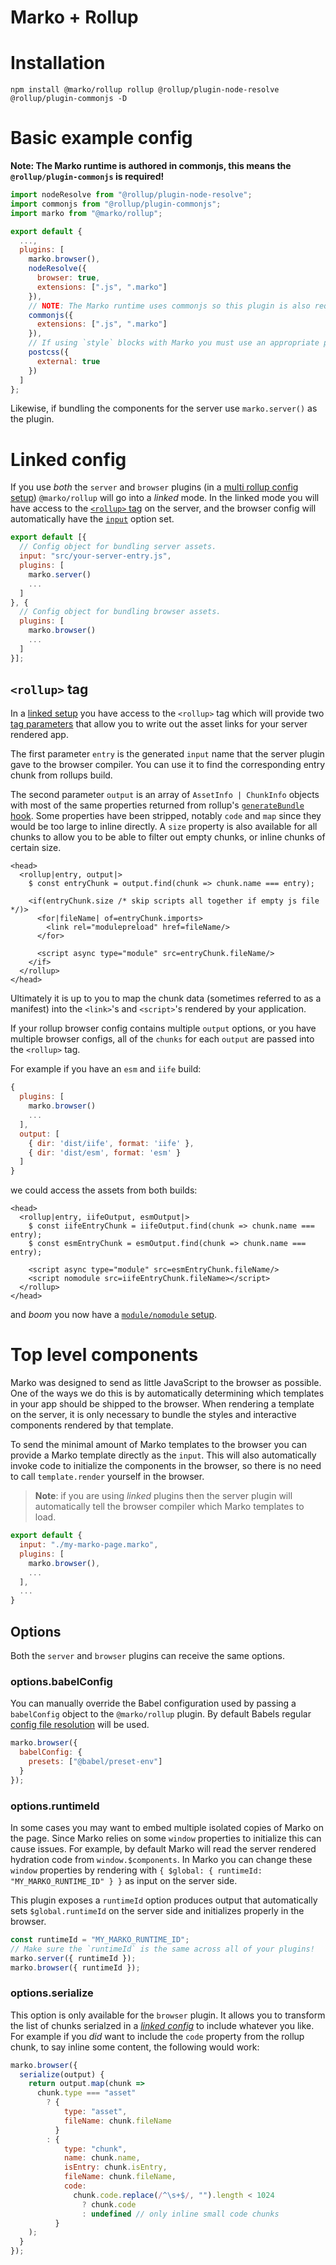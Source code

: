 # Marko + Rollup

# Installation

```console
npm install @marko/rollup rollup @rollup/plugin-node-resolve @rollup/plugin-commonjs -D
```

# Basic example config

**Note: The Marko runtime is authored in commonjs, this means the `@rollup/plugin-commonjs` is required!**

```javascript
import nodeResolve from "@rollup/plugin-node-resolve";
import commonjs from "@rollup/plugin-commonjs";
import marko from "@marko/rollup";

export default {
  ...,
  plugins: [
    marko.browser(),
    nodeResolve({
      browser: true,
      extensions: [".js", ".marko"]
    }),
    // NOTE: The Marko runtime uses commonjs so this plugin is also required.
    commonjs({
      extensions: [".js", ".marko"]
    }),
    // If using `style` blocks with Marko you must use an appropriate plugin.
    postcss({
      external: true
    })
  ]
};
```

Likewise, if bundling the components for the server use `marko.server()` as the plugin.

# Linked config

If you use _both_ the `server` and `browser` plugins (in a [multi rollup config setup](https://rollupjs.org/guide/en/#configuration-files:~:text=export%20an%20array)) `@marko/rollup` will go into a _linked_ mode.
In the linked mode you will have access to the [`<rollup>` tag](#rollup-tag) on the server, and the browser config
will automatically have the [`input`](https://rollupjs.org/guide/en/#input) option set.

```javascript
export default [{
  // Config object for bundling server assets.
  input: "src/your-server-entry.js",
  plugins: [
    marko.server()
    ...
  ]
}, {
  // Config object for bundling browser assets.
  plugins: [
    marko.browser()
    ...
  ]
}];
```

## `<rollup>` tag

In a [linked setup](#linked-config) you have access to the `<rollup>` tag which will provide two [tag parameters](https://markojs.com/docs/syntax/#parameters) that allow you to write out the asset links for your server rendered app.

The first parameter `entry` is the generated `input` name that the server plugin gave to the browser compiler.
You can use it to find the corresponding entry chunk from rollups build.

The second parameter `output` is an array of `AssetInfo | ChunkInfo` objects with most of the same properties returned from rollup's [`generateBundle` hook](https://rollupjs.org/guide/en/#generatebundle). Some properties have been stripped, notably `code` and `map` since they would be too large to inline directly. A `size` property is also available for all chunks to allow you to be able to filter out empty chunks, or inline chunks of certain size.

```marko
<head>
  <rollup|entry, output|>
    $ const entryChunk = output.find(chunk => chunk.name === entry);

    <if(entryChunk.size /* skip scripts all together if empty js file */)>
      <for|fileName| of=entryChunk.imports>
        <link rel="modulepreload" href=fileName/>
      </for>

      <script async type="module" src=entryChunk.fileName/>
    </if>
  </rollup>
</head>
```

Ultimately it is up to you to map the chunk data (sometimes referred to as a manifest) into the `<link>`'s and `<script>`'s rendered by your application.

If your rollup browser config contains multiple `output` options, or you have multiple browser configs, all of the `chunks` for each `output` are passed into the `<rollup>` tag.

For example if you have an `esm` and `iife` build:

```javascript
{
  plugins: [
    marko.browser()
    ...
  ],
  output: [
    { dir: 'dist/iife', format: 'iife' },
    { dir: 'dist/esm', format: 'esm' }
  ]
}
```

we could access the assets from both builds:

```marko
<head>
  <rollup|entry, iifeOutput, esmOutput|>
    $ const iifeEntryChunk = iifeOutput.find(chunk => chunk.name === entry);
    $ const esmEntryChunk = esmOutput.find(chunk => chunk.name === entry);

    <script async type="module" src=esmEntryChunk.fileName/>
    <script nomodule src=iifeEntryChunk.fileName></script>
  </rollup>
</head>
```

and _boom_ you now have a [`module/nomodule` setup](https://philipwalton.com/articles/using-native-javascript-modules-in-production-today/).

# Top level components

Marko was designed to send as little JavaScript to the browser as possible. One of the ways we do this is by automatically determining which templates in your app should be shipped to the browser. When rendering a template on the server, it is only necessary to bundle the styles and interactive components rendered by that template.

To send the minimal amount of Marko templates to the browser you can provide a Marko template directly as the `input`.
This will also automatically invoke code to initialize the components in the browser, so there is no need to call
`template.render` yourself in the browser.

> **Note**: if you are using _linked_ plugins then the server plugin will automatically tell the browser compiler which Marko templates to load.

```js
export default {
  input: "./my-marko-page.marko",
  plugins: [
    marko.browser(),
    ...
  ],
  ...
}
```

## Options

Both the `server` and `browser` plugins can receive the same options.

### options.babelConfig

You can manually override the Babel configuration used by passing a `babelConfig` object to the `@marko/rollup` plugin. By default Babels regular [config file resolution](https://babeljs.io/docs/en/config-files) will be used.

```javascript
marko.browser({
  babelConfig: {
    presets: ["@babel/preset-env"]
  }
});
```

### options.runtimeId

In some cases you may want to embed multiple isolated copies of Marko on the page. Since Marko relies on some `window` properties to initialize this can cause issues. For example, by default Marko will read the server rendered hydration code from `window.$components`. In Marko you can change these `window` properties by rendering with `{ $global: { runtimeId: "MY_MARKO_RUNTIME_ID" } }` as input on the server side.

This plugin exposes a `runtimeId` option produces output that automatically sets `$global.runtimeId` on the server side and initializes properly in the browser.

```js
const runtimeId = "MY_MARKO_RUNTIME_ID";
// Make sure the `runtimeId` is the same across all of your plugins!
marko.server({ runtimeId });
marko.browser({ runtimeId });
```

### options.serialize

This option is only available for the `browser` plugin. It allows you to transform the list of chunks serialzed in a [_linked config_](#linked-config) to include whatever you like.
For example if you _did_ want to include the `code` property from the rollup chunk, to say inline some content, the following would work:

```js
marko.browser({
  serialize(output) {
    return output.map(chunk =>
      chunk.type === "asset"
        ? {
            type: "asset",
            fileName: chunk.fileName
          }
        : {
            type: "chunk",
            name: chunk.name,
            isEntry: chunk.isEntry,
            fileName: chunk.fileName,
            code:
              chunk.code.replace(/^\s+$/, "").length < 1024
                ? chunk.code
                : undefined // only inline small code chunks
          }
    );
  }
});
```
